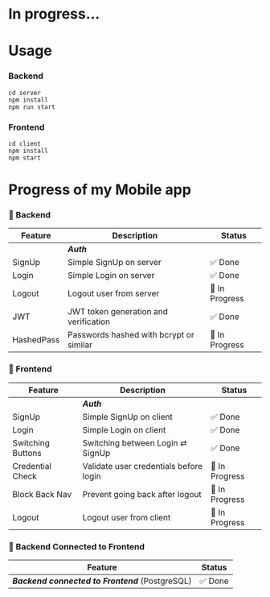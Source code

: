 # In progress...

# Usage
### Backend
```
cd server
npm install
npm run start
```
### Frontend
```
cd client
npm install
npm start
```

# Progress of my Mobile app

### 🔧 Backend

| Feature           | Description                                      | Status         |
|------------------|--------------------------------------------------|----------------|
|                  |                  ***Auth***                      |                |
| SignUp           | Simple SignUp on server                          | ✅ Done         |
| Login            | Simple Login on server                           | ✅ Done         |
| Logout           | Logout user from server                          | 🔧 In Progress          |
| JWT              | JWT token generation and verification            | ✅ Done  |
| HashedPass       | Passwords hashed with bcrypt or similar          | 🔧 In Progress  |

### 🎨 Frontend

| Feature           | Description                                      | Status         |
|------------------|--------------------------------------------------|----------------|
|                  |                  ***Auth***                      |                |
| SignUp           | Simple SignUp on client                          | ✅ Done         |
| Login            | Simple Login on client                           | ✅ Done         |
| Switching Buttons| Switching between Login ⇄ SignUp                 | ✅ Done         |
| Credential Check | Validate user credentials before login           | 🔧 In Progress  |
| Block Back Nav   | Prevent going back after logout                  | 🔧 In Progress  |
| Logout           | Logout user from client                          | 🔧 In Progress  |

### 🔌 Backend Connected to Frontend

| Feature                                | Status         |
|----------------------------------------|----------------|
| ***Backend connected to Frontend*** (PostgreSQL) | ✅ Done         |
